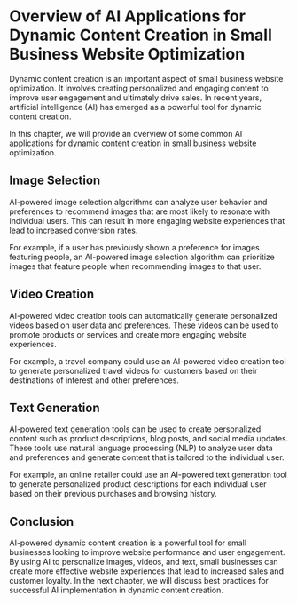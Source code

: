 Overview of AI Applications for Dynamic Content Creation in Small Business Website Optimization
=================================================================================================================================================

Dynamic content creation is an important aspect of small business website optimization. It involves creating personalized and engaging content to improve user engagement and ultimately drive sales. In recent years, artificial intelligence (AI) has emerged as a powerful tool for dynamic content creation.

In this chapter, we will provide an overview of some common AI applications for dynamic content creation in small business website optimization.

Image Selection
---------------

AI-powered image selection algorithms can analyze user behavior and preferences to recommend images that are most likely to resonate with individual users. This can result in more engaging website experiences that lead to increased conversion rates.

For example, if a user has previously shown a preference for images featuring people, an AI-powered image selection algorithm can prioritize images that feature people when recommending images to that user.

Video Creation
--------------

AI-powered video creation tools can automatically generate personalized videos based on user data and preferences. These videos can be used to promote products or services and create more engaging website experiences.

For example, a travel company could use an AI-powered video creation tool to generate personalized travel videos for customers based on their destinations of interest and other preferences.

Text Generation
---------------

AI-powered text generation tools can be used to create personalized content such as product descriptions, blog posts, and social media updates. These tools use natural language processing (NLP) to analyze user data and preferences and generate content that is tailored to the individual user.

For example, an online retailer could use an AI-powered text generation tool to generate personalized product descriptions for each individual user based on their previous purchases and browsing history.

Conclusion
----------

AI-powered dynamic content creation is a powerful tool for small businesses looking to improve website performance and user engagement. By using AI to personalize images, videos, and text, small businesses can create more effective website experiences that lead to increased sales and customer loyalty. In the next chapter, we will discuss best practices for successful AI implementation in dynamic content creation.
